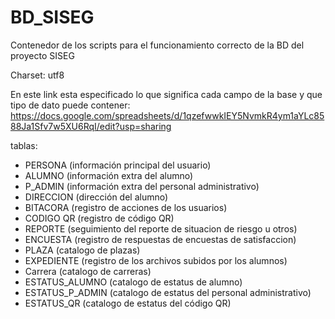 # BD\_SISEG

Contenedor de los scripts para el funcionamiento correcto de la BD del proyecto SISEG

Charset: utf8

En este link esta especificado lo que significa cada campo de la base y que tipo de dato puede contener:
https://docs.google.com/spreadsheets/d/1qzefwwkIEY5NvmkR4ym1aYLc8588Ja1Sfv7w5XU6RqI/edit?usp=sharing

tablas:

* PERSONA (información principal del usuario)
* ALUMNO (información extra del alumno)
* P_ADMIN (información extra del personal administrativo)
* DIRECCION (dirección del alumno)
* BITACORA (registro de acciones de los usuarios)
* CODIGO QR (registro de código QR)
* REPORTE (seguimiento del reporte de situacion de riesgo u otros)
* ENCUESTA (registro de respuestas de encuestas de satisfaccion)
* PLAZA (catalogo de plazas)
* EXPEDIENTE (registro de los archivos subidos por los alumnos)
* Carrera (catalogo de carreras)
* ESTATUS_ALUMNO (catalogo de estatus de alumno)
* ESTATUS_P_ADMIN (catalogo de estatus del personal administrativo)
* ESTATUS_QR (catalogo de estatus del código QR)